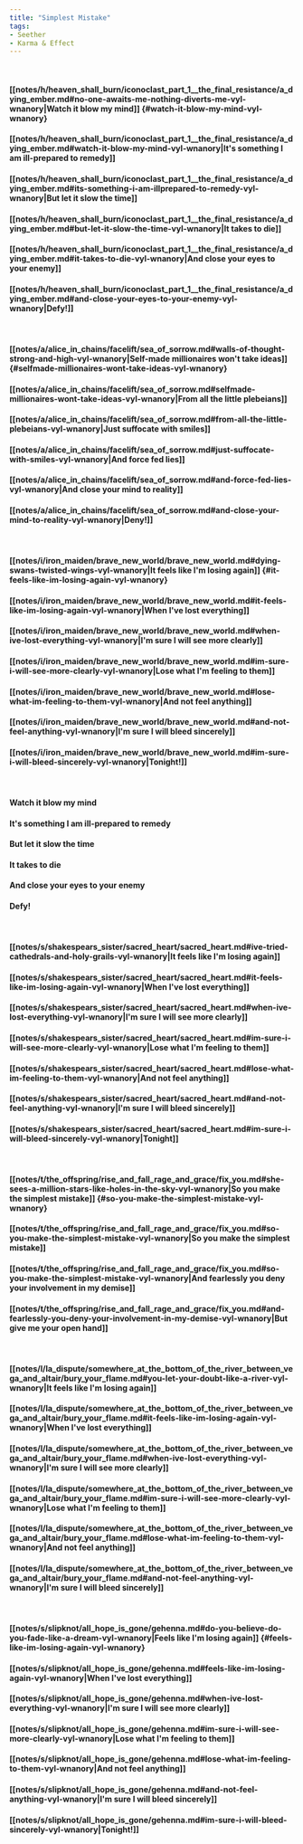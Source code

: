 ```yaml
---
title: "Simplest Mistake"
tags:
- Seether
- Karma & Effect
---
```

&nbsp;
#### [[notes/h/heaven_shall_burn/iconoclast_part_1__the_final_resistance/a_dying_ember.md#no-one-awaits-me-nothing-diverts-me-vyl-wnanory|Watch it blow my mind]] {#watch-it-blow-my-mind-vyl-wnanory}
#### [[notes/h/heaven_shall_burn/iconoclast_part_1__the_final_resistance/a_dying_ember.md#watch-it-blow-my-mind-vyl-wnanory|It's something I am ill-prepared to remedy]]
#### [[notes/h/heaven_shall_burn/iconoclast_part_1__the_final_resistance/a_dying_ember.md#its-something-i-am-illprepared-to-remedy-vyl-wnanory|But let it slow the time]]
#### [[notes/h/heaven_shall_burn/iconoclast_part_1__the_final_resistance/a_dying_ember.md#but-let-it-slow-the-time-vyl-wnanory|It takes to die]]
#### [[notes/h/heaven_shall_burn/iconoclast_part_1__the_final_resistance/a_dying_ember.md#it-takes-to-die-vyl-wnanory|And close your eyes to your enemy]]
#### [[notes/h/heaven_shall_burn/iconoclast_part_1__the_final_resistance/a_dying_ember.md#and-close-your-eyes-to-your-enemy-vyl-wnanory|Defy!]]
&nbsp;
#### [[notes/a/alice_in_chains/facelift/sea_of_sorrow.md#walls-of-thought-strong-and-high-vyl-wnanory|Self-made millionaires won't take ideas]] {#selfmade-millionaires-wont-take-ideas-vyl-wnanory}
#### [[notes/a/alice_in_chains/facelift/sea_of_sorrow.md#selfmade-millionaires-wont-take-ideas-vyl-wnanory|From all the little plebeians]]
#### [[notes/a/alice_in_chains/facelift/sea_of_sorrow.md#from-all-the-little-plebeians-vyl-wnanory|Just suffocate with smiles]]
#### [[notes/a/alice_in_chains/facelift/sea_of_sorrow.md#just-suffocate-with-smiles-vyl-wnanory|And force fed lies]]
#### [[notes/a/alice_in_chains/facelift/sea_of_sorrow.md#and-force-fed-lies-vyl-wnanory|And close your mind to reality]]
#### [[notes/a/alice_in_chains/facelift/sea_of_sorrow.md#and-close-your-mind-to-reality-vyl-wnanory|Deny!]]
&nbsp;
#### [[notes/i/iron_maiden/brave_new_world/brave_new_world.md#dying-swans-twisted-wings-vyl-wnanory|It feels like I'm losing again]] {#it-feels-like-im-losing-again-vyl-wnanory}
#### [[notes/i/iron_maiden/brave_new_world/brave_new_world.md#it-feels-like-im-losing-again-vyl-wnanory|When I've lost everything]]
#### [[notes/i/iron_maiden/brave_new_world/brave_new_world.md#when-ive-lost-everything-vyl-wnanory|I'm sure I will see more clearly]]
#### [[notes/i/iron_maiden/brave_new_world/brave_new_world.md#im-sure-i-will-see-more-clearly-vyl-wnanory|Lose what I'm feeling to them]]
#### [[notes/i/iron_maiden/brave_new_world/brave_new_world.md#lose-what-im-feeling-to-them-vyl-wnanory|And not feel anything]]
#### [[notes/i/iron_maiden/brave_new_world/brave_new_world.md#and-not-feel-anything-vyl-wnanory|I'm sure I will bleed sincerely]]
#### [[notes/i/iron_maiden/brave_new_world/brave_new_world.md#im-sure-i-will-bleed-sincerely-vyl-wnanory|Tonight!]]
&nbsp;
#### Watch it blow my mind
#### It's something I am ill-prepared to remedy
#### But let it slow the time
#### It takes to die
#### And close your eyes to your enemy
#### Defy!
&nbsp;
#### [[notes/s/shakespears_sister/sacred_heart/sacred_heart.md#ive-tried-cathedrals-and-holy-grails-vyl-wnanory|It feels like I'm losing again]]
#### [[notes/s/shakespears_sister/sacred_heart/sacred_heart.md#it-feels-like-im-losing-again-vyl-wnanory|When I've lost everything]]
#### [[notes/s/shakespears_sister/sacred_heart/sacred_heart.md#when-ive-lost-everything-vyl-wnanory|I'm sure I will see more clearly]]
#### [[notes/s/shakespears_sister/sacred_heart/sacred_heart.md#im-sure-i-will-see-more-clearly-vyl-wnanory|Lose what I'm feeling to them]]
#### [[notes/s/shakespears_sister/sacred_heart/sacred_heart.md#lose-what-im-feeling-to-them-vyl-wnanory|And not feel anything]]
#### [[notes/s/shakespears_sister/sacred_heart/sacred_heart.md#and-not-feel-anything-vyl-wnanory|I'm sure I will bleed sincerely]]
#### [[notes/s/shakespears_sister/sacred_heart/sacred_heart.md#im-sure-i-will-bleed-sincerely-vyl-wnanory|Tonight]]
&nbsp;
#### [[notes/t/the_offspring/rise_and_fall_rage_and_grace/fix_you.md#she-sees-a-million-stars-like-holes-in-the-sky-vyl-wnanory|So you make the simplest mistake]] {#so-you-make-the-simplest-mistake-vyl-wnanory}
#### [[notes/t/the_offspring/rise_and_fall_rage_and_grace/fix_you.md#so-you-make-the-simplest-mistake-vyl-wnanory|So you make the simplest mistake]]
#### [[notes/t/the_offspring/rise_and_fall_rage_and_grace/fix_you.md#so-you-make-the-simplest-mistake-vyl-wnanory|And fearlessly you deny your involvement in my demise]]
#### [[notes/t/the_offspring/rise_and_fall_rage_and_grace/fix_you.md#and-fearlessly-you-deny-your-involvement-in-my-demise-vyl-wnanory|But give me your open hand]]
&nbsp;
#### [[notes/l/la_dispute/somewhere_at_the_bottom_of_the_river_between_vega_and_altair/bury_your_flame.md#you-let-your-doubt-like-a-river-vyl-wnanory|It feels like I'm losing again]]
#### [[notes/l/la_dispute/somewhere_at_the_bottom_of_the_river_between_vega_and_altair/bury_your_flame.md#it-feels-like-im-losing-again-vyl-wnanory|When I've lost everything]]
#### [[notes/l/la_dispute/somewhere_at_the_bottom_of_the_river_between_vega_and_altair/bury_your_flame.md#when-ive-lost-everything-vyl-wnanory|I'm sure I will see more clearly]]
#### [[notes/l/la_dispute/somewhere_at_the_bottom_of_the_river_between_vega_and_altair/bury_your_flame.md#im-sure-i-will-see-more-clearly-vyl-wnanory|Lose what I'm feeling to them]]
#### [[notes/l/la_dispute/somewhere_at_the_bottom_of_the_river_between_vega_and_altair/bury_your_flame.md#lose-what-im-feeling-to-them-vyl-wnanory|And not feel anything]]
#### [[notes/l/la_dispute/somewhere_at_the_bottom_of_the_river_between_vega_and_altair/bury_your_flame.md#and-not-feel-anything-vyl-wnanory|I'm sure I will bleed sincerely]]
&nbsp;
#### [[notes/s/slipknot/all_hope_is_gone/gehenna.md#do-you-believe-do-you-fade-like-a-dream-vyl-wnanory|Feels like I'm losing again]] {#feels-like-im-losing-again-vyl-wnanory}
#### [[notes/s/slipknot/all_hope_is_gone/gehenna.md#feels-like-im-losing-again-vyl-wnanory|When I've lost everything]]
#### [[notes/s/slipknot/all_hope_is_gone/gehenna.md#when-ive-lost-everything-vyl-wnanory|I'm sure I will see more clearly]]
#### [[notes/s/slipknot/all_hope_is_gone/gehenna.md#im-sure-i-will-see-more-clearly-vyl-wnanory|Lose what I'm feeling to them]]
#### [[notes/s/slipknot/all_hope_is_gone/gehenna.md#lose-what-im-feeling-to-them-vyl-wnanory|And not feel anything]]
#### [[notes/s/slipknot/all_hope_is_gone/gehenna.md#and-not-feel-anything-vyl-wnanory|I'm sure I will bleed sincerely]]
#### [[notes/s/slipknot/all_hope_is_gone/gehenna.md#im-sure-i-will-bleed-sincerely-vyl-wnanory|Tonight!]]
